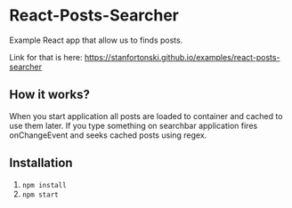 # React-Posts-Searcher
Example React app that allow us to finds posts.

Link for that is here: https://stanfortonski.github.io/examples/react-posts-searcher

## How it works?
When you start application all posts are loaded to container and cached to use them later. If you type something on searchbar application fires onChangeEvent and seeks cached posts using regex.

## Installation
1. `npm install`
2. `npm start`
